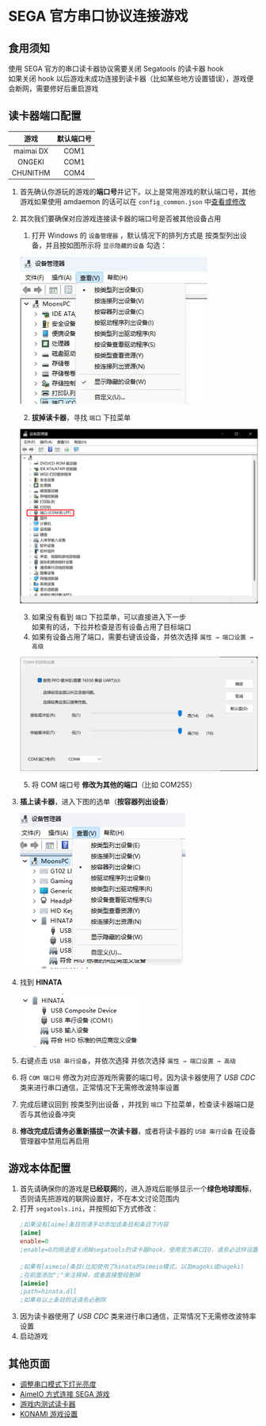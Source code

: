 # SEGA 官方串口协议连接游戏

## 食用须知
使用 SEGA 官方的串口读卡器协议需要关闭 Segatools 的读卡器 hook  
如果关闭 hook 以后游戏未成功连接到读卡器（比如某些地方设置错误），游戏便会断网，需要修好后重启游戏

## 读卡器端口配置

   |   游戏    | 默认端口号 |
   | :-------: | :--------: |
   | maimai DX |    COM1    |
   |  ONGEKI   |    COM1    |
   | CHUNITHM  |    COM4    |

1. 首先确认你游玩的游戏的**端口号**并记下。以上是常用游戏的默认端口号，其他游戏如果使用 amdaemon 的话可以在 `config_common.json` 中[查看或修改](com_port.md)

2. 其次我们要确保对应游戏连接读卡器的端口号是否被其他设备占用
   1. 打开 Windows 的 `设备管理器` ，默认情况下的排列方式是 按类型列出设备，并且按如图所示将 `显示隐藏的设备` 勾选：
   
   ![devmgr4](assets/devmgr4.png)
   
   2. **拔掉读卡器**，寻找 `端口` 下拉菜单

   ![devmgr3](assets/devmgr3.png)

   3. 如果没有看到 `端口` 下拉菜单，可以直接进入下一步  
   如果有的话，下拉并检查是否有设备占用了目标端口
   4. 如果有设备占用了端口，需要右键该设备，并依次选择 `属性 → 端口设置 → 高级`
   
   ![devmgr2](assets/devmgr2.png)
   
   5. 将 COM 端口号 **修改为其他的端口**（比如 COM255）
3. **插上读卡器**，进入下图的选单（**按容器列出设备**）
   
   ![devmgr0](<../assets/devmgr0.png>)

4. 找到 **HINATA** 
   
   ![devmgr1](<../assets/devmgr1.png>)

5. 右键点击 `USB 串行设备`，并依次选择 并依次选择 `属性 → 端口设置 → 高级`
6. 将 `COM 端口号` 修改为对应游戏所需要的端口号。因为读卡器使用了 *USB CDC* 类来进行串口通信，正常情况下无需修改波特率设置
7. 完成后建议回到 按类型列出设备 ，并找到 `端口` 下拉菜单，检查读卡器端口是否与其他设备冲突
8. **修改完成后请务必重新插拔一次读卡器**，或者将读卡器的 `USB 串行设备` 在设备管理器中禁用后再启用


## 游戏本体配置
1. 首先请确保你的游戏是**已经联网**的，进入游戏后能够显示一个**绿色地球图标**，否则请先把游戏的联网设置好，不在本文讨论范围内
2. 打开 `segatools.ini`，并按照如下方式修改：
   ```ini
   ;如果没有[aime]条目则请手动添加该条目和条目下内容
   [aime]
   enable=0
   ;enable=0的用途是关闭掉segatools的读卡器hook，使用官方串口IO，请务必这样设置**

   ;如果有[aimeio]条目(比如使用了hinata的aimeio模式，以及mageki或nageki)
   ;在前面添加";"来注释掉，或者直接整段删掉
   [aimeio]
   ;path=hinata.dll
   ;如果有以上条目的话请务必删除
   ```
3. 因为读卡器使用了 *USB CDC* 类来进行串口通信，正常情况下无需修改波特率设置
4. 启动游戏

## 其他页面
* [调整串口模式下灯光亮度](../HCP/index.md)
* [AimeIO 方式连接 SEGA 游戏](aimeio.md)
* [游戏内测试读卡器](in_game_test.md)
* [KONAMI 游戏设置](../KONAMI/index.md)